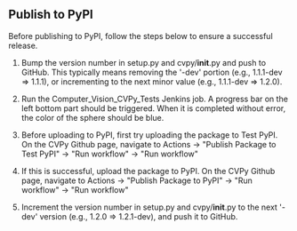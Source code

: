 ## Publish to PyPI

Before publishing to PyPI, follow the steps below to ensure a successful release.

1. Bump the version number in setup.py and cvpy/__init__.py and push to GitHub. This typically means removing the '-dev' portion (e.g., 1.1.1-dev => 1.1.1), or incrementing to the next minor value (e.g., 1.1.1-dev => 1.2.0).

2. Run the Computer_Vision_CVPy_Tests Jenkins job. A progress bar on the left bottom part should be triggered. When it is completed without error, the color of the sphere should be blue.

3. Before uploading to PyPI, first try uploading the package to Test PyPI. On the CVPy Github page, navigate to Actions -> "Publish Package to Test PyPI" -> "Run workflow" -> "Run workflow"

4. If this is successful, upload the package to PyPI. On the CVPy Github page, navigate to Actions -> "Publish Package to PyPI" -> "Run workflow" -> "Run workflow"

5. Increment the version number in setup.py and cvpy/__init__.py to the next '-dev' version (e.g., 1.2.0 => 1.2.1-dev), and push it to GitHub.
